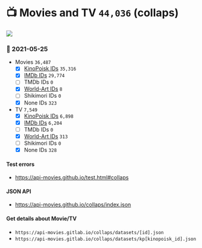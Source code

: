 # :tv: Movies and TV `44,036` (collaps)

<a href="https://API-Movies.github.io"><img src="https://API-Movies.github.io/banner.png?cache"></a>

### :date: 2021-05-25
- Movies `36,487`
  - [x] <a href="https://API-Movies.github.io/collaps/movie_kinopoisk_ids.json">KinoPoisk IDs</a> `35,316`
  - [x] <a href="https://API-Movies.github.io/collaps/movie_imdb_ids.json">IMDb IDs</a> `29,774`
  - [ ] TMDb IDs `0`
  - [x] <a href="https://API-Movies.github.io/collaps/movie_world_art_ids.json">World-Art IDs</a> `8`
  - [ ] Shikimori IDs `0`
  - [x] None IDs `323`
- TV `7,549`
  - [x] <a href="https://API-Movies.github.io/collaps/tv_kinopoisk_ids.json">KinoPoisk IDs</a> `6,898`
  - [x] <a href="https://API-Movies.github.io/collaps/tv_imdb_ids.json">IMDb IDs</a> `6,204`
  - [ ] TMDb IDs `0`
  - [x] <a href="https://API-Movies.github.io/collaps/tv_world_art_ids.json">World-Art IDs</a> `313`
  - [ ] Shikimori IDs `0`
  - [x] None IDs `328`
#### Test errors
- <a href='https://api-movies.github.io/test.html#collaps'>https://api-movies.github.io/test.html#collaps</a>
#### JSON API
- <a href='https://api-movies.github.io/collaps/index.json'>https://api-movies.github.io/collaps/index.json</a>
#### Get details about Movie/TV
- `https://api-movies.gitlab.io/collaps/datasets/[id].json`
- `https://api-movies.gitlab.io/collaps/datasets/kp[kinopoisk_id].json`

